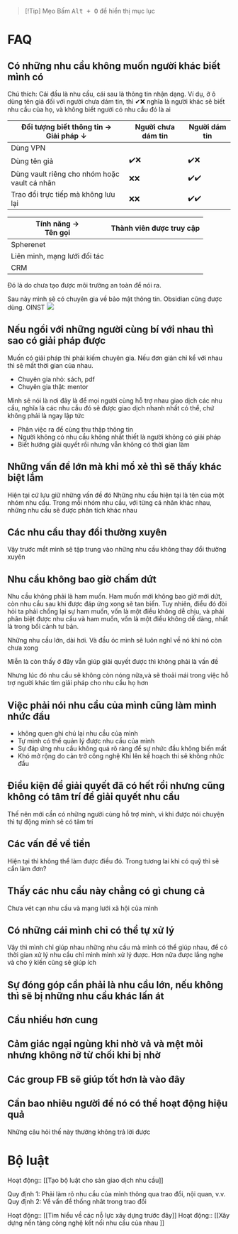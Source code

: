 > [!Tip] Mẹo
> Bấm <kbd>Alt + O</kbd> để hiển thị mục lục
# FAQ
## Có những nhu cầu không muốn người khác biết mình có
Chú thích: Cái đầu là nhu cầu, cái sau là thông tin nhận dạng. Ví dụ, ở ô dùng tên giả đối với người chưa dám tin, thì ✔❌ nghĩa là người khác sẽ biết nhu cầu của họ, và không biết người có nhu cầu đó là ai

| Đối tượng biết thông tin →<br>Giải pháp ↓    | Người chưa dám tin | Người dám tin |
| -------------------------------------------- | ------------------ | ------------- |
| Dùng VPN                                     |                    |               |
| Dùng tên giả                                 | ✔️❌               | ✔️❌          |
| Dùng vault riêng cho nhóm hoặc vault cá nhân | ❌❌               | ✔️✔️          |
| Trao đổi trực tiếp mà không lưu lại           | ❌❌               | ✔️✔️          |

| Tính năng -><br>Tên gọi      | Thành viên được truy cập |
| ---------------------------- | ------------------------ |
| Spherenet                    |                          |
| Liên minh, mạng lưới đối tác |                          |
| CRM                             |                          |

Đó là do chưa tạo được môi trường an toàn để nói ra. 

Sau này mình sẽ có chuyên gia về bảo mật thông tin. Obsidian cũng được dùng. OINST
![](https://hbr.org/resources/images/article_assets/2020/04/R2003H_FREI_TRIANGLE.png)

## Nếu ngồi với những người cùng bí với nhau thì sao có giải pháp được
Muốn có giải pháp thì phải kiếm chuyên gia. Nếu đơn giản chỉ kể với nhau thì sẽ mất thời gian của nhau. 

- Chuyên gia nhỏ: sách, pdf
- Chuyên gia thật: mentor

Mình sẽ nói là nơi đây là để mọi người cùng hỗ trợ nhau giao dịch các nhu cầu, nghĩa là các nhu cầu đó sẽ được giao dịch nhanh nhất có thể, chứ không phải là ngay lập tức

- Phân việc ra để cùng thu thập thông tin
- Người không có nhu cầu không nhất thiết là người không có giải pháp
- Biết hướng giải quyết rồi nhưng vẫn không có thời gian làm

## Những vấn đề lớn mà khi mổ xẻ thì sẽ thấy khác biệt lắm
Hiện tại cứ lưu giữ những vấn đề đó 
Những nhu cầu hiện tại là tên của một nhóm nhu cầu. Trong mỗi nhóm nhu cầu, với từng cá nhân khác nhau, những nhu cầu sẽ được phân tích khác nhau

## Các nhu cầu thay đổi thường xuyên
Vậy trước mắt mình sẽ tập trung vào những nhu cầu không thay đổi thường xuyên

## Nhu cầu không bao giờ chấm dứt
Nhu cầu không phải là ham muốn. Ham muốn mới không bao giờ mới dứt, còn nhu cầu sau khi được đáp ứng xong sẽ tan biến. Tuy nhiên, điều đó đòi hỏi ta phải chống lại sự ham muốn, vốn là một điều không dễ chịu, và phải phân biệt được nhu cầu và ham muốn, vốn là một điều không dễ dàng, nhất là trong bối cảnh tư bản.

Những nhu cầu lớn, dài hơi. Và đầu óc mình sẽ luôn nghĩ về nó khi nó còn chưa xong

Miễn là còn thấy ở đây vẫn giúp giải quyết được thì không phải là vấn đề

Nhưng lúc đó nhu cầu sẽ không còn nóng nữa,và sẽ thoải mái trong việc hỗ trợ người khác tìm giải pháp cho nhu cầu họ hơn
## Việc phải nói nhu cầu của mình cũng làm mình nhức đầu
- không quen ghi chú lại nhu cầu của mình
- Tự mình có thể quản lý được nhu cầu của mình
- Sự đáp ứng nhu cầu không quá rõ ràng để sự nhức đầu không biến mất
- Khó mở rộng do cản trở công nghệ
Khi lên kế hoạch thi sẽ không nhức đầu

## Điều kiện để giải quyết đã có hết rồi nhưng cũng không có tâm trí để giải quyết nhu cầu
Thế nên mới cần có những người cùng hỗ trợ mình, vì khi được nói chuyện thì tự động mình sẽ có tâm trí

## Các vấn đề về tiền
Hiện tại thì không thể làm được điều đó. Trong tương lai khi có quỹ thì sẽ cần làm đơn? 

## Thấy các nhu cầu này chẳng có gì chung cả
Chưa vét cạn nhu cầu và mạng lưới xã hội của mình

## Có những cái mình chỉ có thể tự xử lý
Vậy thì mình chỉ giúp nhau những nhu cầu mà mình có thể giúp nhau, để có thời gian xử lý nhu cầu chỉ mình mình xử lý được. Hơn nữa được lắng nghe và cho ý kiến cũng sẽ giúp ích

## Sự đóng góp cần phải là nhu cầu lớn, nếu không thì sẽ bị những nhu cầu khác lấn át


## Cầu nhiều hơn cung

## Cảm giác ngại ngùng khi nhờ vả và mệt mỏi nhưng không nỡ từ chối khi bị nhờ

## Các group FB sẽ giúp tốt hơn là vào đây

## Cần bao nhiêu người để nó có thể hoạt động hiệu quả
Những câu hỏi thế này thường không trả lời được

# Bộ luật
Hoạt động:: [[Tạo bộ luật cho sàn giao dịch nhu cầu]]

Quy định 1: Phải làm rõ nhu cầu của mình thông qua trao đổi, nội quan, v.v.
Quy định 2: Về vấn đề thống nhât trong trao đổi

Hoạt động:: [[Tìm hiểu về các nỗ lực xây dựng trước đây]]
Hoạt động:: [[Xây dựng nền tảng công nghệ kết nối nhu cầu của nhau ]]
